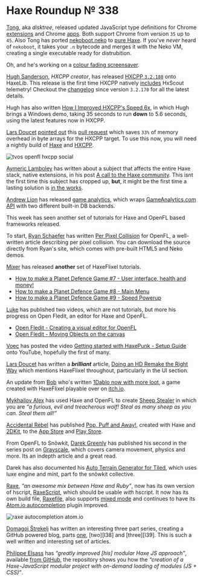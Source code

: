 [_template]: ../templates/roundup.html
[date]: / "2015-09-28 09:24:00"
[modified]: / "2015-09-28 16:09:00"
[published]: / "2015-09-28 16:30:00"
[“”]: a ""
# Haxe Roundup № 338

[Tong][tw1], aka _disktree_, released updated JavaScript type
definitions for Chrome [extensions][l1] and Chrome [apps][l2]. Both support
Chrome from version `35` up to `45`. Also Tong has ported [nekoboot.neko][l3]
to [pure Haxe][l4]. If you've _never_ heard of `nekoboot`, it takes your `.n`
bytecode and merges it with the Neko VM, creating a single executable ready
for distrubition.

Oh, and he's working on a [colour fading screensaver][l11].

[Hugh Sanderson][tw2], _HXCPP creator_, has released [HXCPP `3.2.180`][l5] onto
HaxeLib. This release is the first time HXCPP natively [includes][l14]
HxScout telemetry! Checkout the [changelog][l23] since version `3.2.170` for all
the latest details.

Hugh has also written [How I Improved HXCPP's Speed 6x][l6], in which
Hugh brings a Windows demo, taking 35 seconds to run **down** to 5.6 seconds, 
using the latest features now in HXCPP.

[Lars Doucet][tw3] [pointed out][l8] this [pull request][l9] which
saves `33%` of memory overhead in byte arrays for the HXCPP target. To use this
now, you will need a nightly build of [Haxe][l7] and [HXCPP][l10].

![tvos openfl hxcpp social](/img/338/tvos.jpg "Valerio Santinelli (@santinellival) running HXCPP & OpenFL on tvOS!")

[Aymeric Lamboley][tw4] has written about a subject that affects the entire Haxe
stack, native extensions, in his post [A call to the Haxe community][l12]. This
isnt the first time this subject has cropped up, **but**, it might be the first
time a lasting solution is [in the works][l13].

[Andrew Lion][tw7] has released [game analytics][l18], which wraps 
[GameAnalytics.com][l19] [API][l20] with two different built-in DB backends.

This week has seen another set of tutorials for Haxe and OpenFL based frameworks
released.

To start, [Ryan Schaefer][tw5] has written [Per Pixel Collision][l15] for OpenFL,
a well-written article describing per pixel collision. You can download the source
directly from Ryan's site, which comes with pre-built HTML5 and Neko demos.

[Mixer][tw6] has released **another** set of HaxeFlixel tutorials.

- [How to make a Planet Defence Game #7 - User interface, health and money!][l16-27]
- [How to make a Planet Defence Game #8 - Main Menu][l16-38]
- [How to make a Planet Defence Game #9 - Speed Powerup][l16-9]

[Luke][tw8] has published two videos, which are not tutorials, but more his 
progress on Open Fledit, an editor for Haxe and OpenFL.

- [Open Fledit - Creating a visual editor for OpenFL][l22-53]
- [Open Fledit - Moving Objects on the canvas][l22-4]

[Voec][tmlr1] has posted the
video [Getting started with HaxePunk - Setup Guide][l17-35] onto YouTube, hopefully
the first of many.

[Lars Doucet][tw3] has written a _**brilliant**_ article, [Doing an HD Remake the
Right Way][l21] which mentions HaxeFlixel throughout, particularly in the UI 
section.

An update from [Bob][tw11] who's written [1Dablo now with more loot][l29], a game
created with HaxeFlixel playable over on [itch.io][l29].

[Mykhailov Alex][tw10] has used Haxe and OpenFL to create [Sheep Stealer][l28] in 
which you are _“a furious, evil and treacherous wolf! Steal as 
many sheep as you can. Steal them all!”_

[Accidental Rebel][tw9] has published [Pop, Puff and Away!][l24], created with
Haxe and [2DKit][l25], to the [App Store][l26] and [Play Store][l27].

From OpenFL to Snõwkit, [Darek Greenly][tw12] has published his second in the series
post on [Grayscale][l35], which covers camera movement, physics and more. Its an
indepth article and a great read.

Darek has also documented his [Auto Terrain Generator for Tiled][l36], which uses
luxe engine and mínt, part fo the snõwkit collective.

[Raxe][l30], _“an awesome mix between Haxe and Ruby”_, now has its own version of
hscript, [RaxeScript][l31], which should be usable _with_ hscript. It now has its
own build file, [Raxefile][l32], also supports [mixed mode][l33] and continues to
have its [Atom.io autocompletion][l34] plugin improved.

![raxe autocompletion atom.io](/img/338/raxe.png "Raxe Atom.io autocompletion plugin by @Peekmo")

[Domagoj Štrekelj][gh1] has written an interesting three part series, creating
a GitHub powered blog, parts [one][l37], [two][l38] and [three][l39]. This is such
a well written and interesting set of articles.

[Philippe Elsass][tw13] has _“greatly improved [his] modular Haxe JS approach”_, 
available [from GitHub][l37], the repository shows you how the _“creation of a 
Haxe-JavaScript modular project with on-demand loading of modules (JS + CSS)”_.

[gh1]: https://github.com/dstrekelj "@dstrekelj"

[tmlr1]: http://384400kilometers.tumblr.com/ "@Voec"

[tw13]: https://twitter.com/elsassph "@elsassph"
[tw12]: https://twitter.com/Zielakpl "@Zielakpl"
[tw11]: https://twitter.com/blubberquark "@blubberquark"
[tw10]: https://twitter.com/MykhailovAlex "@MykhailovAlex"
[tw9]: https://twitter.com/accidentalrebel "@accidentalrebel"
[tw8]: https://twitter.com/tienery "@tienery"
[tw7]: https://twitter.com/lion123dev "@lion123dev"
[tw6]: https://twitter.com/5Mixer "@5Mixer"
[tw5]: https://twitter.com/Rhuno "@Rhuno"
[tw4]: https://twitter.com/aymericlamboley "@aymericlamboley"
[tw3]: https://twitter.com/larsiusprime "@larsiusprime"
[tw2]: https://twitter.com/GameHaxe "@GameHaxe"
[tw1]: https://twitter.com/disktree "@disktree"
	
[l37]: https://github.com/elsassph/modular-haxe-example "Modular Haxe JS Example on GitHub"
[l36]: http://darekgreenly.com/auto-terrain-generator-for-tiled "Auto Terrain Generator for Tiled"
[l35]: http://darekgreenly.com/grayscale-dev-log-2 "Grayscale Dev Log 2"
[l34]: https://atom.io/packages/raxe-lang "Raxe Atom.io AutoCompletion Plugin"
[l33]: https://twitter.com/_deathbeam/status/649293679568547840 "Raxe Mix Mode on Twitter"
[l32]: https://gist.github.com/deathbeam/15bb6805554602adb093 "Raxefile on gist.github.com"
[l31]: https://github.com/nondev/raxe/blob/master/src/raxe/script/RaxeScript.rx "RaxeScript on GitHub"
[l30]: https://github.com/nondev/raxe "Ruby + Haxe = Raxe"
[l29]: http://blubberquark.itch.io/1d-ablo "1D-ablo on Itch.io"
[l28]: http://sheepstealer.info/ "Sheep Stealer - The game"
[l27]: https://play.google.com/store/apps/details?id=air.com.accidentalrebel.poppuffnaway "Pop, Puff and Away on the Play Store"
[l26]: https://itunes.apple.com/us/app/pop-puff-and-away!/id936769784?ls=1&mt=8 "Pop, Puff and Away! on the App Store"
[l25]: https://twitter.com/2DKit "@2DKit"
[l24]: http://www.accidentalrebel.com/pop-puff-and-away/ "Pop, Puff and Away!"
[l23]: http://nmehost.com/hxcpp/ "HXCPP changelog"
	
[l22-4]: https://www.youtube.com/watch?v=rTQSGSivYUU "Open Fledit - Moving Objects on the canvas on YouTube"
[l22-53]: https://www.youtube.com/watch?v=LpJtJmH7pyc "Open Fledit - Creating a visual editor for OpenFL on YouTube"
	
[l21]: http://www.fortressofdoors.com/doing-an-hd-remake-the-right-way/ "Doing an HD Remake the Right Way"
[l20]: http://www.gameanalytics.com/docs/rest-api "GameAnalytics REST API"
[l19]: http://www.gameanalytics.com/ "GameAnalytics"
[l18]: http://lib.haxe.org/p/gameanalytics/ "GameAnalytics on HaxeLib"
	
[l17-35]: https://www.youtube.com/watch?v=dI91O7K2EKw "Getting started with HaxePunk - Setup Guide on YouTube"
	
[l16-9]: https://www.youtube.com/watch?v=xzrbG7GR1lY "How to make a Planet Defence Game #9 - Speed Powerup on YouTube"
[l16-38]: https://www.youtube.com/watch?v=fmoOvq4NYrA "How to make a Planet Defence Game #8 - Main Menu on YouTube"
[l16-27]: https://www.youtube.com/watch?v=fmoOvq4NYrA "How to make a Planet Defence Game #7 - User Interface, health and money! on YouTube"
	
[l15]: http://rhuno.com/flashblog/2015/09/28/tutorial-per-pixel-collision/ "Per Pixel Collision"
[l14]: https://twitter.com/Jeff__Ward/status/649043633019072512 "HxScout telemetry natively supported by HXCPP"
[l13]: https://twitter.com/___discovery/status/648473302848114688 "Native extension work in progress"
[l12]: http://www.aymericlamboley.fr/blog/a-call-to-the-haxe-community/ "A call to the Haxe community"
[l11]: https://twitter.com/disktree/status/649913927585931264 "Colour fading screensaver"
[l10]: http://nmehost.com/hxcpp/ "Nightly HXCPP builds"
[l9]: https://github.com/HaxeFoundation/haxe/pull/4565 "haxe.ioBytes.alloc use exact size Pull Request on GitHub"
[l8]: https://twitter.com/larsiusprime/status/649412801337925632 "HXCPP 33% memory saving"
[l7]: http://build.haxe.org "Nightly Haxe Builds"
[l6]: http://gamehaxe.com/2015/10/01/how-i-improved-hxcpp-speed-6x/ "How I Improved HXCPP's Speed 6x"
[l5]: http://lib.haxe.org/p/hxcpp "HXCPP on HaxeLib"
[l4]: https://github.com/tong/nekoboot "Nekoboot on GitHub"
[l3]: https://github.com/HaxeFoundation/neko/blob/master/src/tools/nekoboot.neko "Nekoboot.neko on GitHub"
[l2]: https://github.com/tong/chrome.app "Chrome.app on GitHub"
[l1]: https://github.com/tong/chrome.extension "Chrome.extension on GitHub"